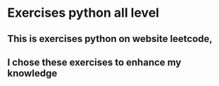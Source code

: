 # Exercises python all level

## This is exercises python on website leetcode, 
## I chose these exercises to enhance my knowledge

